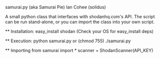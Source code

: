 samurai.py (aka Samurai Pie)
Ian Cohee (solidus)

A small python class that interfaces with shodanhq.com's API. The script
can be run stand-alone, or you can import the class into your own script.

** Installation:
    easy_install shodan (Check your OS for easy_install deps)

** Execution:
    python samurai.py
	or
    (chmod 755) ./samurai.py

** Importing
    from samurai import *
    scanner = ShodanScanner(API_KEY)

